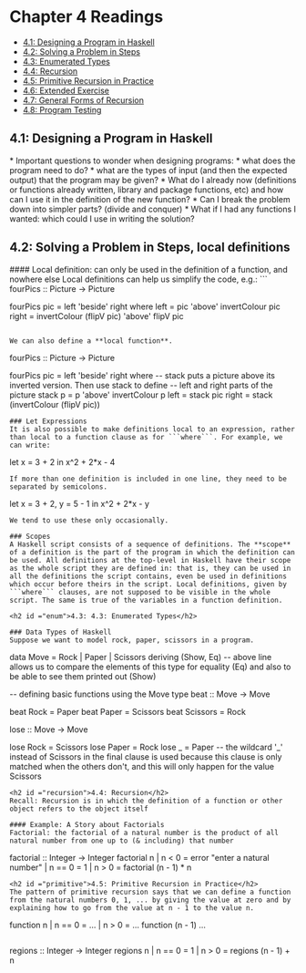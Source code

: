 # Chapter 4 Readings
* [4.1: Designing a Program in Haskell](#design)
* [4.2: Solving a Problem in Steps](#solve)
* [4.3: Enumerated Types](#enum)
* [4.4: Recursion](#recursion)
* [4.5: Primitive Recursion in Practice](#primitive)
* [4.6: Extended Exercise](#extended)
* [4.7: General Forms of Recursion](#general)
* [4.8: Program Testing](#testing)

<h2 id = "design">4.1: Designing a Program in Haskell</h2>
* Important questions to wonder when designing programs:
  * what does the program need to do?
  * what are the types of input (and then the expected output) that the program may be given?
  * What do I already now (definitions or functions already written, library and package functions, etc) and how can I use it in the definition of the new function?
  * Can I break the problem down into simpler parts? (divide and conquer)
    * What if I had any functions I wanted: which could I use in writing the solution?

<h2 id ="solve">4.2: Solving a Problem in Steps, local definitions</h2>
#### Local definition: can only be used in the definition of a function, and nowhere else
Local definitions can help us simplify the code, e.g.:
```
fourPics :: Picture -> Picture

fourPics pic =
  left 'beside' right
    where
      left = pic 'above' invertColour pic
      right = invertColour (flipV pic) 'above' flipV pic

```

We can also define a **local function**.
```
fourPics :: Picture -> Picture

fourPics pic =
  left 'beside' right
    where
      -- stack puts a picture above its inverted version. Then use stack to define
      -- left and right parts of the picture
      stack p = p 'above' invertColour p
      left = stack pic
      right = stack (invertColour (flipV pic))
```
### Let Expressions
It is also possible to make definitions local to an expression, rather than local to a function clause as for ```where```. For example, we can write:
```
let x = 3 + 2 in x^2 + 2*x - 4
```
If more than one definition is included in one line, they need to be separated by semicolons.
```
let x = 3 + 2, y = 5 - 1 in x^2 + 2*x - y
```
We tend to use these only occasionally.

### Scopes
A Haskell script consists of a sequence of definitions. The **scope** of a definition is the part of the program in which the definition can be used. All definitions at the top-level in Haskell have their scope as the whole script they are defined in: that is, they can be used in all the definitions the script contains, even be used in definitions which occur before theirs in the script. Local definitions, given by ```where``` clauses, are not supposed to be visible in the whole script. The same is true of the variables in a function definition.

<h2 id ="enum">4.3: 4.3: Enumerated Types</h2>

### Data Types of Haskell
Suppose we want to model rock, paper, scissors in a program.
```
data Move = Rock | Paper | Scissors
            deriving (Show, Eq)
            -- above line allows us to compare the elements of this type for equality (Eq) and also to be able to see them printed out (Show)

-- defining basic functions using the Move type
beat :: Move -> Move

beat Rock = Paper
beat Paper = Scissors
beat Scissors = Rock

lose :: Move -> Move

lose Rock = Scissors
lose Paper = Rock
lose _ = Paper
-- the wildcard '_' instead of Scissors in the final clause is used because this clause is only matched when the others don't, and this will only happen for the value Scissors
```
<h2 id ="recursion">4.4: Recursion</h2>
Recall: Recursion is in which the definition of a function or other object refers to the object itself

#### Example: A Story about Factorials
Factorial: the factorial of a natural number is the product of all natural number from one up to (& including) that number

```
factorial :: Integer -> Integer
factorial n
  | n < 0 = error "enter a natural number"
  | n == 0 = 1
  | n > 0 = factorial (n - 1) * n

```
<h2 id ="primitive">4.5: Primitive Recursion in Practice</h2>
The pattern of primitive recursion says that we can define a function from the natural numbers 0, 1, ... by giving the value at zero and by explaining how to go from the value at n - 1 to the value n.

```
function n
  | n == 0 = ...
  | n > 0 = ... function (n - 1) ...
```

```
regions :: Integer -> Integer
regions n
  | n == 0 = 1
  | n > 0 = regions (n - 1) + n

```
